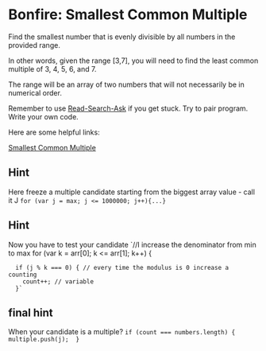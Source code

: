 # **Bonfire: Smallest Common Multiple**

Find the smallest number that is evenly divisible by all numbers in the provided range.

In other words, given the range [3,7], you will need to find the least common multiple of 3, 4, 5, 6, and 7.

The range will be an array of two numbers that will not necessarily be in numerical order.

Remember to use [Read-Search-Ask](https://github.com/FreeCodeCamp/freecodecamp/wiki/How-to-get-help-when-you-get-stuck) if you get stuck. Try to pair program. Write your own code.

Here are some helpful links:

[Smallest Common Multiple](https://www.mathsisfun.com/least-common-multiple.html)


## Hint
Here freeze a multiple candidate starting from the biggest array value - call it J 
`for (var j = max; j <= 1000000; j++){...}`

## Hint
Now you have to test your candidate
`//I increase the denominator from min to max
    for (var k = arr[0]; k <= arr[1]; k++) {

      if (j % k === 0) { // every time the modulus is 0 increase a counting 
        count++; // variable
      }`

## final hint
When your candidate is a multiple?
`if (count === numbers.length) { 
      multiple.push(j); 
    }
`